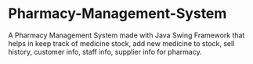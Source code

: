 # Pharmacy-Management-System
A Pharmacy Management System made with Java Swing Framework that helps in keep track of medicine stock, add new medicine to stock, sell history, customer info, staff info, supplier info for pharmacy.
